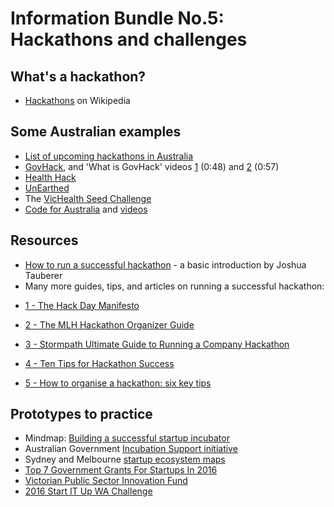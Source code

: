 # Information Bundle No.5: Hackathons and challenges

## What's a hackathon?
- [Hackathons](https://en.wikipedia.org/wiki/Hackathon) on Wikipedia

## Some Australian examples
- [List of upcoming hackathons in Australia](http://disruptorshandbook.com/big-list-hackathons/)
- [GovHack](https://www.govhack.org/), and 'What is GovHack' videos [1](https://www.youtube.com/watch?v=QeebWBwSRPI) (0:48) and [2](https://www.youtube.com/watch?v=qoNZqNivgig) (0:57)
- [Health Hack](http://www.healthhack.com.au/)
- [UnEarthed](http://unearthed.solutions/)
- The [VicHealth Seed Challenge](https://www.vichealth.vic.gov.au/programs-and-projects/the-seed-challenge)
- [Code for Australia](http://www.codeforaustralia.org/) and [videos](https://vimeo.com/codeforaustralia/videos/page:2/sort:date)

## Resources
- [How to run a successful hackathon](https://hackathon.guide/) - a basic introduction by Joshua Tauberer
- Many more guides, tips, and articles on running a successful hackathon: 
 * [1 - The Hack Day Manifesto](http://hackdaymanifesto.com/)

 * [2 - The MLH Hackathon Organizer Guide](https://guide.mlh.io/)

 * [3 - Stormpath Ultimate Guide to Running a Company Hackathon](https://stormpath.com/blog/ultimate-guide-running-company-hackathon)

 * [4 - Ten Tips for Hackathon Success](http://www.appsembler.com/blog/10-tips-for-hackathon-success/)

 * [5 - How to organise a hackathon: six key tips](http://www.techrepublic.com/article/how-to-organize-a-hackathon-6-key-tips/)

## Prototypes to practice
- Mindmap: [Building a successful startup incubator](https://mindwerx.com/portfolio-items/building-successful-start-incubator/)
- Australian Government [Incubation Support initiative](http://www.innovation.gov.au/page/incubator-support-programme)
- Sydney and Melbourne [startup ecosystem maps](https://www.startrail.co/)
- [Top 7 Government Grants For Startups In 2016](http://www.buzinga.com.au/buzz/government-grants-for-startups/)
- [Victorian Public Sector Innovation Fund](http://www.vic.gov.au/publicsectorinnovation)
- [2016 Start IT Up WA Challenge](http://gcio.wa.gov.au/2016/04/11/start-it-up-wa-challenge-announced/)


